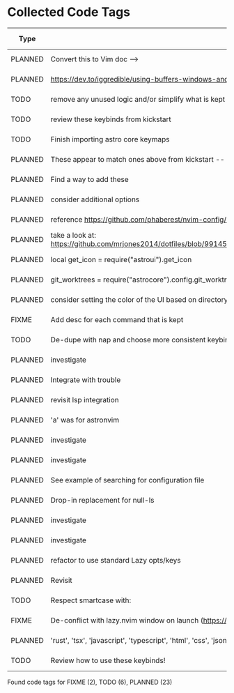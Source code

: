 # Collected Code Tags

| Type    | Comment                                                                                                                                   | Last Edit   | Source File                                                                                                                                                                                           |
|---------|-------------------------------------------------------------------------------------------------------------------------------------------|-------------|-------------------------------------------------------------------------------------------------------------------------------------------------------------------------------------------------------|
| PLANNED | Convert this to Vim doc -->                                                                                                               | 2024-01-27  | [doc/notes.md:3](https://github.com/KyleKing/nvim/blame/f37f69e1594420b3ffe3ff4f1e738032a5df9df2/doc/notes.md#L3)                                                                                     |
| PLANNED | <https://dev.to/iggredible/using-buffers-windows-and-tabs-efficiently-in-vim-56jc>                                                        | 2024-01-28  | [doc/notes.md:13](https://github.com/KyleKing/nvim/blame/1b7ddd52a930cbe10e2e9a398817046b3ad05a09/doc/notes.md#L13)                                                                                   |
| TODO    | remove any unused logic and/or simplify what is kept                                                                                      | 2024-01-28  | [lua/astro/utils.lua:11](https://github.com/KyleKing/nvim/blame/1b7ddd52a930cbe10e2e9a398817046b3ad05a09/lua/astro/utils.lua#L11)                                                                     |
| TODO    | review these keybinds from kickstart                                                                                                      | 2024-01-27  | [lua/kyleking/keybinds.lua:11](https://github.com/KyleKing/nvim/blame/811338357266523f31c4e43098e6153e4ca62405/lua/kyleking/keybinds.lua#L9)                                                          |
| TODO    | Finish importing astro core keymaps                                                                                                       | 2024-01-27  | [lua/kyleking/keybinds.lua:51](https://github.com/KyleKing/nvim/blame/811338357266523f31c4e43098e6153e4ca62405/lua/kyleking/keybinds.lua#L64)                                                         |
| PLANNED | These appear to match ones above from kickstart -- need to dedupe if keeping either                                                       | 2024-01-30  | [lua/kyleking/keybinds.lua:55](https://github.com/KyleKing/nvim/blame/ca15a8fc65347ceb32d247f8c74f9590fde465d9/lua/kyleking/keybinds.lua#L55)                                                         |
| PLANNED | Find a way to add these                                                                                                                   | 2024-01-31  | [lua/kyleking/options.lua:46](https://github.com/KyleKing/nvim/blame/6d9bb7119f3382e02db824b3d3cd566682329dea/lua/kyleking/options.lua#L46)                                                           |
| PLANNED | consider additional options                                                                                                               | 2024-01-26  | [lua/kyleking/options.lua:48](https://github.com/KyleKing/nvim/blame/149c1f197abf92abe19e14c326973fd38135f099/lua/kyleking/options.lua#L45)                                                           |
| PLANNED | reference https://github.com/phaberest/nvim-config/blob/main/lua/plugins/cmp.lua                                                          | 2024-01-31  | [lua/kyleking/plugins/_configs/nvim-cmp.lua:1](https://github.com/KyleKing/nvim/blame/53e837365afdf884ca0dcd26301ddeca26fbc7a1/lua/kyleking/plugins/_configs/nvim-cmp.lua#L1)                         |
| PLANNED | take a look at: https://github.com/mrjones2014/dotfiles/blob/9914556e4cb346de44d486df90a0410b463998e4/nvim/lua/my/configure/telescope.lua | 2024-01-29  | [lua/kyleking/plugins/_configs/telescope.lua:1](https://github.com/KyleKing/nvim/blame/24e31f5cb97c31a5a028fd518edce698ee98e767/lua/kyleking/plugins/_configs/telescope.lua#L1)                       |
| PLANNED | local get_icon = require("astroui").get_icon                                                                                              | 2024-01-27  | [lua/kyleking/plugins/_configs/telescope.lua:5](https://github.com/KyleKing/nvim/blame/dd49c9be6dcd083dc5eadf04e93b151f4601cc70/lua/kyleking/plugins/configs/telescope.lua#L4)                        |
| PLANNED | git_worktrees = require("astrocore").config.git_worktrees,                                                                                | 2024-01-27  | [lua/kyleking/plugins/_configs/telescope.lua:8](https://github.com/KyleKing/nvim/blame/dd49c9be6dcd083dc5eadf04e93b151f4601cc70/lua/kyleking/plugins/configs/telescope.lua#L7)                        |
| PLANNED | consider setting the color of the UI based on directory                                                                                   | 2024-01-31  | [lua/kyleking/plugins/bars-and-lines/README.md:4](https://github.com/KyleKing/nvim/blame/c93fa3d2011be251c6dcba0ab2fd324ffb6d5b17/lua/kyleking/plugins/bars-and-lines/README.md#L4)                   |
| FIXME   | Add desc for each command that is kept                                                                                                    | 2024-02-01  | [lua/kyleking/plugins/bars-and-lines/barbar.lua:1](https://github.com/KyleKing/nvim/blame/fba82ca05477d06e300f8007783dc0703d1360fe/lua/kyleking/plugins/bars-and-lines/barbar.lua#L1)                 |
| TODO    | De-dupe with nap and choose more consistent keybinds                                                                                      | 2024-02-01  | [lua/kyleking/plugins/bars-and-lines/barbar.lua:14](https://github.com/KyleKing/nvim/blame/fba82ca05477d06e300f8007783dc0703d1360fe/lua/kyleking/plugins/bars-and-lines/barbar.lua#L14)               |
| PLANNED | investigate                                                                                                                               | 2024-01-28  | [lua/kyleking/plugins/completion/nvim-cmp.lua:4](https://github.com/KyleKing/nvim/blame/20c3ebb213c5775663cf9e9e9039dc0c3ab24f0b/lua/kyleking/plugins/_nvim-cmp.lua#L5)                               |
| PLANNED | Integrate with trouble                                                                                                                    | 2024-01-30  | [lua/kyleking/plugins/editing-support/todo-comments.lua:8](https://github.com/KyleKing/nvim/blame/ca15a8fc65347ceb32d247f8c74f9590fde465d9/lua/kyleking/plugins/editing-support/todo-comments.lua#L8) |
| PLANNED | revisit lsp integration                                                                                                                   | 2024-01-28  | [lua/kyleking/plugins/fuzzy-finder/telescope.lua:10](https://github.com/KyleKing/nvim/blame/1b7ddd52a930cbe10e2e9a398817046b3ad05a09/lua/kyleking/plugins/telescope.lua#L6)                           |
| PLANNED | 'a' was for astronvim                                                                                                                     | 2024-01-31  | [lua/kyleking/plugins/fuzzy-finder/telescope.lua:79](https://github.com/KyleKing/nvim/blame/53e837365afdf884ca0dcd26301ddeca26fbc7a1/lua/kyleking/plugins/fuzzy-finder/telescope.lua#L79)             |
| PLANNED | investigate                                                                                                                               | 2024-01-29  | [lua/kyleking/plugins/git/gitsigns.lua:4](https://github.com/KyleKing/nvim/blame/7d801485df017d9e1326be8ea861ec4535d2c713/lua/kyleking/plugins/git/gitsigns.lua#L4)                                   |
| PLANNED | investigate                                                                                                                               | 2024-01-29  | [lua/kyleking/plugins/git/vim-fugitive.lua:3](https://github.com/KyleKing/nvim/blame/7d801485df017d9e1326be8ea861ec4535d2c713/lua/kyleking/plugins/git/vim-fugitive.lua#L3)                           |
| PLANNED | See example of searching for configuration file                                                                                           | 2024-01-31  | [lua/kyleking/plugins/lsp/none-ls.lua:1](https://github.com/KyleKing/nvim/blame/6d9bb7119f3382e02db824b3d3cd566682329dea/lua/kyleking/plugins/lsp/none-ls.lua#L1)                                     |
| PLANNED | Drop-in replacement for null-ls                                                                                                           | 2024-01-29  | [lua/kyleking/plugins/lsp/none-ls.lua:5](https://github.com/KyleKing/nvim/blame/d049996be4a7b8055dc421cef5559a85057c1f3d/lua/kyleking/plugins/lsp/none-ls.lua#L3)                                     |
| PLANNED | investigate                                                                                                                               | 2024-01-28  | [lua/kyleking/plugins/lsp/nvim-lspconfig.lua:4](https://github.com/KyleKing/nvim/blame/20c3ebb213c5775663cf9e9e9039dc0c3ab24f0b/lua/kyleking/plugins/_lsp.lua#L5)                                     |
| PLANNED | investigate                                                                                                                               | 2024-01-28  | [lua/kyleking/plugins/marks/harpoon.lua:4](https://github.com/KyleKing/nvim/blame/20c3ebb213c5775663cf9e9e9039dc0c3ab24f0b/lua/kyleking/plugins/_harpoon.lua#L4)                                      |
| PLANNED | refactor to use standard Lazy opts/keys                                                                                                   | 2024-01-31  | [lua/kyleking/plugins/marks/harpoon.lua:9](https://github.com/KyleKing/nvim/blame/2a73d46db37f7e2d965f41e1f67ee90cd8f98549/lua/kyleking/plugins/marks/harpoon.lua#L9)                                 |
| PLANNED | Revisit                                                                                                                                   | 2024-01-29  | [lua/kyleking/plugins/motion/leap.lua:4](https://github.com/KyleKing/nvim/blame/d024912df9b858b991bdb4c8ddc2bf197551d986/lua/kyleking/plugins/motion/leap.lua#L4)                                     |
| TODO    | Respect smartcase with:                                                                                                                   | 2024-01-30  | [lua/kyleking/plugins/search/hlslens.lua:18](https://github.com/KyleKing/nvim/blame/59733dd2fbf5a2643e56976f53fc04920538f5bb/lua/kyleking/plugins/search/hlslens.lua#L18)                             |
| FIXME   | De-conflict with lazy.nvim window on launch (https://github.com/rmagatti/auto-session/issues/223#issuecomment-1666658887)                 | 2024-01-30  | [lua/kyleking/plugins/session/auto-session.lua:1](https://github.com/KyleKing/nvim/blame/59733dd2fbf5a2643e56976f53fc04920538f5bb/lua/kyleking/plugins/session/auto-session.lua#L1)                   |
| PLANNED | 'rust', 'tsx', 'javascript', 'typescript', 'html', 'css', 'json', 'toml'                                                                  | 2024-01-31  | [lua/kyleking/plugins/syntax/treesitter.lua:78](https://github.com/KyleKing/nvim/blame/28015fbd83728e302707d707f7c327f6a62bd879/lua/kyleking/plugins/syntax/treesitter.lua#L54)                       |
| TODO    | Review how to use these keybinds!                                                                                                         | 2024-01-31  | [lua/kyleking/plugins/syntax/treesitter.lua:94](https://github.com/KyleKing/nvim/blame/28015fbd83728e302707d707f7c327f6a62bd879/lua/kyleking/plugins/syntax/treesitter.lua#L70)                       |

Found code tags for FIXME (2), TODO (6), PLANNED (23)

<!-- calcipy_skip_tags -->
